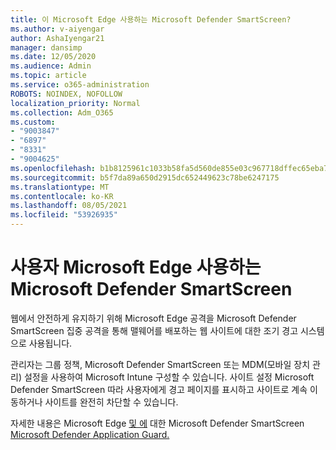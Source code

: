 ```yaml
---
title: 이 Microsoft Edge 사용하는 Microsoft Defender SmartScreen?
ms.author: v-aiyengar
author: AshaIyengar21
manager: dansimp
ms.date: 12/05/2020
ms.audience: Admin
ms.topic: article
ms.service: o365-administration
ROBOTS: NOINDEX, NOFOLLOW
localization_priority: Normal
ms.collection: Adm_O365
ms.custom:
- "9003847"
- "6897"
- "8331"
- "9004625"
ms.openlocfilehash: b1b8125961c1033b58fa5d560de855e03c967718dffec65eba7ac59a66cd3f6e
ms.sourcegitcommit: b5f7da89a650d2915dc652449623c78be6247175
ms.translationtype: MT
ms.contentlocale: ko-KR
ms.lasthandoff: 08/05/2021
ms.locfileid: "53926935"
---
```

# <a name="how-microsoft-edge-uses-microsoft-defender-smartscreen"></a>사용자 Microsoft Edge 사용하는 Microsoft Defender SmartScreen

웹에서 안전하게 유지하기 위해 Microsoft Edge 공격을 Microsoft Defender SmartScreen 집중 공격을 통해 맬웨어를 배포하는 웹 사이트에 대한 조기 경고 시스템으로 사용됩니다.

관리자는 그룹 정책, Microsoft Defender SmartScreen 또는 MDM(모바일 장치 관리) 설정을 사용하여 Microsoft Intune 구성할 수 있습니다. 사이트 설정 Microsoft Defender SmartScreen 따라 사용자에게 경고 페이지를 표시하고 사이트로 계속 이동하거나 사이트를 완전히 차단할 수 있습니다.

자세한 내용은 Microsoft Edge [및 에](https://go.microsoft.com/fwlink/?linkid=2133081) 대한 Microsoft Defender SmartScreen [Microsoft Defender Application Guard.](https://go.microsoft.com/fwlink/?linkid=2132839)